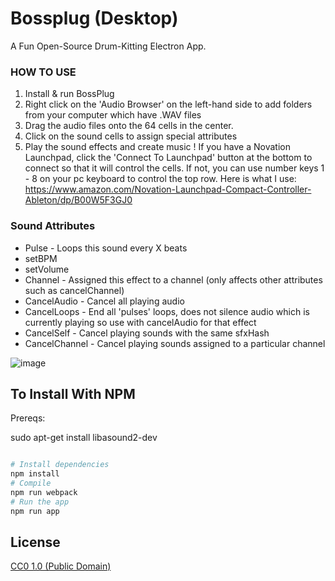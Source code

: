 # Bossplug (Desktop)

A Fun Open-Source Drum-Kitting Electron App.

### HOW TO USE 

1. Install & run BossPlug 
2. Right click on the 'Audio Browser' on the left-hand side to add folders from your computer which have .WAV files 
3. Drag the audio files onto the 64 cells in the center.   
4. Click on the sound cells to assign special attributes 
5. Play the sound effects and create music !  If you have a Novation Launchpad, click the 'Connect To Launchpad' button at the bottom to connect so that it will control the cells.  If not, you can use number keys 1 - 8 on your pc keyboard to control the top row.  Here is what I use: https://www.amazon.com/Novation-Launchpad-Compact-Controller-Ableton/dp/B00W5F3GJ0




### Sound Attributes 
* Pulse - Loops this sound every X beats 
* setBPM 
* setVolume  
* Channel - Assigned this effect to a channel (only affects other attributes such as cancelChannel)
* CancelAudio - Cancel all playing audio
* CancelLoops - End all 'pulses' loops, does not silence audio which is currently playing so use with cancelAudio for that effect 
* CancelSelf - Cancel playing sounds with the same sfxHash
* CancelChannel - Cancel playing sounds assigned to a particular channel

![image](https://user-images.githubusercontent.com/38132633/42414901-0a62df98-820e-11e8-871c-1294c259fdbe.png)

 


## To Install With NPM 


Prereqs:

  sudo apt-get install libasound2-dev



```bash

# Install dependencies
npm install
# Compile
npm run webpack
# Run the app
npm run app
```  

  


 
 
## License

[CC0 1.0 (Public Domain)](LICENSE.md)
